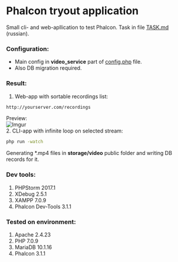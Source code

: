 # Phalcon tryout application
Small cli- and web-apllication to test Phalcon. Task in file [TASK.md](https://github.com/Avatar4eg/phalcon-tryout/blob/master/TASK.md) (russian).
### Configuration:
- Main config in **video_service** part of [config.php](https://github.com/Avatar4eg/phalcon-tryout/blob/master/app/config/config.php) file.
- Also DB migration required.
### Result:
1. Web-app with sortable recordings list:
```bash
http://yourserver.com/recordings
```
Preview:  
![Imgur](https://i.imgur.com/y05JvPp.png)  
2. CLI-app with infinite loop on selected stream:
```bash
php run -watch
```
Generating *.mp4 files in **storage/video** public folder and writing DB records for it.
### Dev tools:
1. PHPStorm 2017.1
2. XDebug 2.5.1
3. XAMPP 7.0.9
4. Phalcon Dev-Tools 3.1.1
### Tested on environment:
1. Apache 2.4.23
2. PHP 7.0.9
3. MariaDB 10.1.16
4. Phalcon 3.1.1